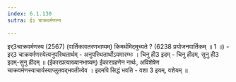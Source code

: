 ```yaml
---
index: 6.1.130
sutra: ई३ चाक्रवर्मणस्य

---
```

इर्3चाक्रवर्मणस्य (2567) (वार्तिकावतरणभाष्यम्) किमर्थमिदमुच्यते ? (6238 प्रयोजनवार्तिकम् ॥ 1 ॥) - इर्3 चाक्रवर्मणस्येत्यनुपस्थितार्थम् - अनुपस्थितार्थोऽयमारम्भः । चिनु ही3 इदम्  -  चिनु हीदम्, सुनु ही3 इदम्-सुनु हीदम् ॥ (ईकारप्रत्याख्यानभाष्यम्) ईकारग्रहणेन नार्थः, अविशेषेण चाक्रवर्मणस्याचार्यस्याप्लुतवद्भवतीत्येव । इदमपि सिद्धं भवति  -  वशा 3 इयम्, वशेयम् ॥